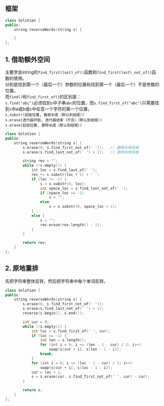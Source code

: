 ## 框架
```cpp
class Solution {
public:
    string reverseWords(string s) {

    }
};
```
  
## 1. 借助额外空间
主要学会string的`find_first(last)_of()`函数和`find_first(last)_not_of()`函数的使用。  
分别是找到第一个（最后一个）参数的位置和找到第一个（最后一个）不是参数的位置。  
而`find()`和`find_first_of()`的区别是：  
`s.find("abc")`必须找到`s`中子串`abc`的位置，而`s.find_first_of("abc")`只需要找到`s`中a或b或c中任意一个字符的第一个位置。  
`s.substr(起始位置, 截取长度（默认到结尾）)`  
`s.erase(迭代器开始, 迭代器结束（不含）（默认到结尾）)`  
`s.erase(起始位置, 删除长度（默认到结尾）)`  
```cpp
class Solution {
public:
    string reverseWords(string s) {
        s.erase(0, s.find_first_not_of(' '));   // 删除左侧空格
        s.erase(s.find_last_not_of(' ') + 1);   // 删除右侧空格

        string rev = "";
        while (!s.empty()) {
            int loc = s.find_last_of(' ');
            rev += s.substr(loc + 1) + ' ';
            if (loc != -1) {
                s = s.substr(0, loc);
                int space_loc = s.find_last_not_of(' ');
                if (space_loc == -1)
                    s = "";
                else
                    s = s.substr(0, space_loc + 1);
            }
            else {
                s = "";
                rev.erase(rev.length() - 1);
            }
        }

        return rev;
    }
};
```
  
## 2. 原地重排
先把字符串整体反转，然后把字符串中每个单词反转。  
```cpp
class Solution {
public:
    string reverseWords(string s) {
        s.erase(0, s.find_first_not_of(' '));
        s.erase(s.find_last_not_of(' ') + 1);
        reverse(s.begin(), s.end());

        int cur = 0;
        while (!s.empty()) {
            int loc = s.find_first_of(' ', cur);
            if (loc == -1) {
                int len = s.length();
                for (int i = 0; i <= (len - 1 - cur) / 2; i++)
                    swap(s[cur + i], s[len - 1 - i]);
                break;
            }
            for (int i = 0; i <= (loc - 1 - cur) / 2; i++) 
                swap(s[cur + i], s[loc - 1 - i]);
            cur = loc + 1;
            s = s.erase(cur, s.find_first_not_of(' ', cur) - cur);
        }

        return s;
    }
};
```